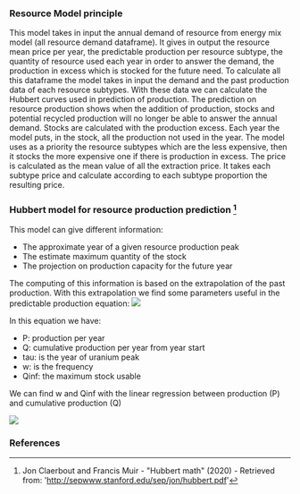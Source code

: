 ### Resource Model principle

This model takes in input the annual demand of resource from energy mix model (all resource demand dataframe).
It gives in output the resource mean price per year, the predictable production per resource subtype,
the quantity of resource used each year in order to answer the demand, the production in excess which is stocked for the future need.
To calculate all this dataframe the model takes in input the demand and the past production data of each resource subtypes.
With these data we can calculate the Hubbert curves used in prediction of production.
The prediction on resource production shows when the addition of production, stocks and potential recycled production will no longer be able to answer the annual demand.
Stocks are calculated with the production excess. Each year the model puts, in the stock, all the production not used in the year.
The model uses as a priority the resource subtypes which are the less expensive, then it stocks the more expensive one if there is production in excess.
The price is calculated as the mean value of all the extraction price. It takes each subtype price and calculate according to each subtype proportion the resulting price.

### Hubbert model for resource production prediction [^1]

This model can give different information:

- The approximate year of a given resource production peak
- The estimate maximum quantity of the stock
- The projection on production capacity for the future year

The computing of this information is based on the extrapolation of the past production. With this extrapolation we find some parameters useful in the predictable production equation:
![](production.png)

In this equation we have:

- P: production per year
- Q: cumulative production per year from year start
- tau: is the year of uranium peak
- w: is the frequency
- Qinf: the maximum stock usable

We can find w and Qinf with the linear regression between production (P) and cumulative production (Q)

![](regression.png)

### References

[^1]: Jon Claerbout and Francis Muir - "Hubbert math" (2020) - Retrieved from: '<http://sepwww.stanford.edu/sep/jon/hubbert.pdf>'
